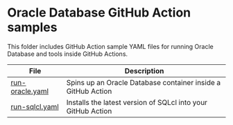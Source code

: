# Oracle Database GitHub Action samples

This folder includes GitHub Action sample YAML files for running Oracle Database and tools inside GitHub Actions.

| File | Description   |
|------|---------------|
| [run-oracle.yaml](./run-oracle.yaml) | Spins up an Oracle Database container inside a GitHub Action |
| [run-sqlcl.yaml](./run-sqlcl.yaml)   | Installs the latest version of SQLcl into your GitHub Action |
